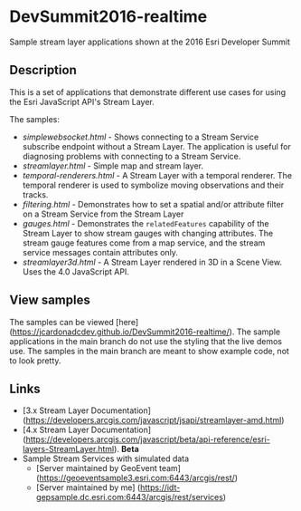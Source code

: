 # DevSummit2016-realtime
Sample stream layer applications shown at the 2016 Esri Developer Summit

## Description
This is a set of applications that demonstrate different use cases for using the Esri JavaScript API's Stream Layer.

The samples:
* *simplewebsocket.html* - Shows connecting to a Stream Service subscribe endpoint without a Stream Layer. The application is useful for diagnosing problems with connecting to a Stream Service.
* *streamlayer.html* - Simple map and stream layer.
* *temporal-renderers.html* - A Stream Layer with a temporal renderer. The temporal renderer is used to symbolize moving observations and their tracks.
* *filtering.html* - Demonstrates how to set a spatial and/or attribute filter on a Stream Service from the Stream Layer
* *gauges.html* - Demonstrates the `relatedFeatures` capability of the Stream Layer to show stream gauges with changing attributes. The stream gauge features come from a map service, and the stream service messages contain attributes only.
* *streamlayer3d.html* - A Stream Layer rendered in 3D in a Scene View. Uses the 4.0 JavaScript API.

## View samples
The samples can be viewed [here] (https://jcardonadcdev.github.io/DevSummit2016-realtime/). The sample applications in the main branch do not use the styling that the live demos use. The samples in the main branch are meant to show example code, not to look pretty.

## Links
* [3.x Stream Layer Documentation] (https://developers.arcgis.com/javascript/jsapi/streamlayer-amd.html)
* [4.x Stream Layer Documentation] (https://developers.arcgis.com/javascript/beta/api-reference/esri-layers-StreamLayer.html). **Beta**
* Sample Stream Services with simulated data
  * [Server maintained by GeoEvent team] (https://geoeventsample3.esri.com:6443/arcgis/rest/)
  * [Server maintained by me] (https://idt-gepsample.dc.esri.com:6443/arcgis/rest/services)

